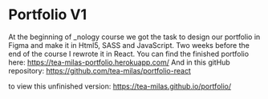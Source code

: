 # Portfolio V1
At the beginning of _nology course we got the task to design our portfolio in Figma and make it in Html5, SASS and JavaScript. 
Two weeks before the end of the course I rewrote it in React.
You can find the finished portfolio here: https://tea-milas-portfolio.herokuapp.com/
And in this gitHub repository: https://github.com/tea-milas/portfolio-react

to view this unfinished version: https://tea-milas.github.io/portfolio/
